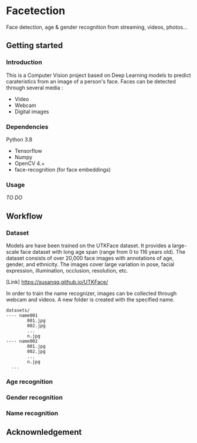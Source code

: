 # Facetection
Face detection, age & gender recognition from streaming, videos, photos...


## Getting started

### Introduction

This is a Computer Vision project based on Deep Learning models to predict carateristics from an image of a person's face. Faces can be detected through several media : 
* Video
* Webcam
* Digital images


### Dependencies

Python 3.8

* Tensorflow
* Numpy
* OpenCV 4.+
* face-recognition (for face embeddings)


### Usage

*TO DO*

## Workflow

### Dataset

Models are have been trained on the UTKFace dataset. It provides a large-scale face dataset with long age span (range from 0 to 116 years old). The dataset consists of over 20,000 face images with annotations of age, gender, and ethnicity. The images cover large variation in pose, facial expression, illumination, occlusion, resolution, etc. 

[Link] https://susanqq.github.io/UTKFace/

In order to train the name recognizer, images can be collected through webcam and videos. A new folder is created with the specified name. 

```
datasets/
---- name001
        001.jpg
        002.jpg
        ...
        n.jpg
---- name002
        001.jpg
        002.jpg
        ...
        n.jpg
  ...
```

### Age recognition

### Gender recognition

### Name recognition

## Acknownledgement
